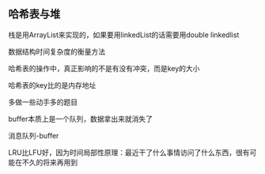 ## 哈希表与堆

栈是用ArrayList来实现的，如果要用linkedList的话需要用double linkedlist

数据结构时间复杂度的衡量方法

哈希表的操作中，真正影响的不是有没有冲突，而是key的大小

哈希表的key比的是内存地址

多做一些动手多的题目

buffer本质上是一个队列，数据拿出来就消失了

消息队列-buffer

LRU比LFU好，因为时间局部性原理：最近干了什么事情访问了什么东西，很有可能在不久的将来再用到